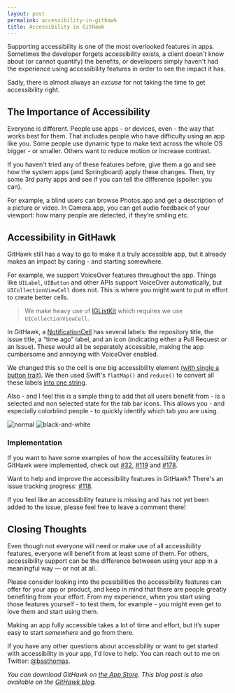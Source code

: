 ```yaml
---
layout: post
permalink: accessibility-in-githawk
title: Accessibility in GitHawk
---
```


Supporting accessibility is one of the most overlooked features in apps. Sometimes the developer forgets accessibility exists, a client doesn't know about (or cannot quantify) the benefits, or developers simply haven't had the experience using accessibility features in order to see the impact it has.

Sadly, there is almost always an _excuse_ for not taking the time to get accessibility right. 

## The Importance of Accessibility 

Everyone is different. People use apps - or devices, even - the way that works best for them. That includes people who have difficulty using an app like you. Some people use dynamic type to make text across the whole OS bigger - or smaller. Others want to reduce motion or increase contrast.

If you haven't tried any of these features before, give them a go and see how the system apps (and Springboard) apply these changes. Then, try some 3rd party apps and see if you can tell the difference (spoiler: you can).

For example, a blind users can browse Photos.app and get a description of a picture or video. In Camera.app, you can get audio feedback of your viewport: how many people are detected, if they’re smiling etc.

## Accessibility in GitHawk 

GitHawk still has a way to go to make it a truly accessible app, but it already makes an impact by caring - and starting somewhere.

For example, we support VoiceOver features throughout the app. Things like `UILabel`, `UIButton` and other APIs support VoiceOver automatically, but `UICollectionViewCell` does not. This is where you might want to put in effort to create better cells.

> We make heavy use of [IGListKit](https://github.com/Instagram/IGListKit) which requires we use `UICollectionViewCell`.

In GitHawk, a [NotificationCell](https://github.com/rnystrom/GitHawk/blob/master/Classes/Notifications/NotificationCell.swift) has several labels: the repository title, the issue title, a “time ago” label, and an icon (indicating either a Pull Request or an Issue). These would all be separately accessible, making the app cumbersome and annoying with VoiceOver enabled.

We changed this so the cell is one big accessibility element [(with single a button trait)](https://github.com/rnystrom/GitHawk/blob/master/Classes/Notifications/NotificationCell.swift#L28). We then used Swift's `flatMap()` and `reduce()` to convert all these labels [into one string](https://github.com/rnystrom/GitHawk/blob/master/Classes/Notifications/NotificationCell.swift#L104-L107).

Also - and I feel this is a simple thing to add that all users benefit from - is a selected and non selected state for the tab bar icons. This allows you - and especially colorblind people - to quickly identify which tab you are using.

![normal](https://user-images.githubusercontent.com/4190298/30873103-6acb2ba8-a2ec-11e7-85e7-7d9ec68c048c.jpeg)
![black-and-white](https://user-images.githubusercontent.com/4190298/30873105-6bf75164-a2ec-11e7-98a4-112786abc7bc.jpeg)

### Implementation

If you want to have some examples of how the accessibility features in GitHawk were implemented, check out [#32](https://github.com/rnystrom/GitHawk/pull/32), [#119](https://github.com/rnystrom/GitHawk/pull/119) and [#178](https://github.com/rnystrom/GitHawk/pull/178). 

Want to help and improve the accessibility features in GitHawk? There's an issue tracking progress: [#118](https://github.com/rnystrom/GitHawk/issues/118). 

If you feel like an accessibility feature is missing and has not yet been added to the issue, please feel free to leave a comment there!

## Closing Thoughts

Even though not everyone will need or make use of all accessibility features, everyone will benefit from at least some of them. For others, accessibility support can be the difference betweeen using your app in a meaningful way — or not at all.

Please consider looking into the possibilities the accessibility features can offer for your app or product, and keep in mind that there are people greatly benefiting from your effort. From my experience, when you start using those features yourself - to test them, for example - you might even get to love them and start using them.

Making an app fully accessible takes a lot of time and effort, but it’s super easy to start *somewhere* and go from there.

If you have any other questions about accessibility or want to get started with accessibility in your app, I'd love to help. You can reach out to me on Twitter: [@basthomas](https://twitter.com/basthomas). 

*You can download GitHawk on [the App Store](https://itunes.apple.com/nl/app/githawk-for-github/id1252320249?l=en&mt=8
). This blog post is also available on the [GitHawk blog](http://blog.githawk.com/2017/09/26/Accessibility-in-GitHawk.html).*
